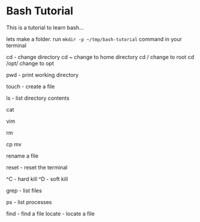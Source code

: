 # Bash Tutorial

This is a tutorial to learn bash...

lets make a folder. run `mkdir -p ~/tmp/bash-tutorial` command in your terminal

cd - change directory
cd ~ change to home directory
cd / change to root
cd /opt/ change to opt

pwd - print working directory

touch - create a file

ls - list directory contents

cat

vim

rm

cp
mv

rename a file

reset - reset the terminal

^C - hard kill
^D - soft kill

grep - list files

ps - list processes

find - find a file
locate - locate a file
